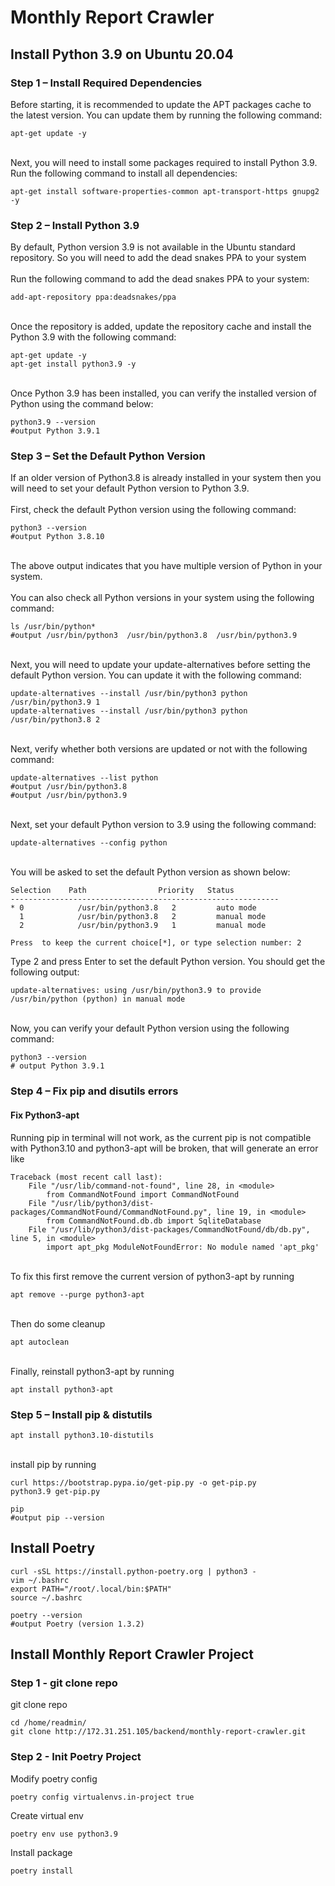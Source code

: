 # Monthly Report Crawler

## Install Python 3.9 on Ubuntu 20.04

### Step 1 – Install Required Dependencies

Before starting, it is recommended to update the APT packages cache to the latest version. You can update them by running the following command:
```shell
apt-get update -y
```
<br>
Next, you will need to install some packages required to install Python 3.9. Run the following command to install all dependencies:  

```shell
apt-get install software-properties-common apt-transport-https gnupg2 -y
```

### Step 2 – Install Python 3.9
By default, Python version 3.9 is not available in the Ubuntu standard repository. So you will need to add the dead snakes PPA to your system
<br><br>
Run the following command to add the dead snakes PPA to your system:

```shell
add-apt-repository ppa:deadsnakes/ppa
```
<br>
Once the repository is added, update the repository cache and install the Python 3.9 with the following command:

```shell
apt-get update -y
apt-get install python3.9 -y
```

<br>
Once Python 3.9 has been installed, you can verify the installed version of Python using the command below:

```shell
python3.9 --version
#output Python 3.9.1
```

### Step 3 – Set the Default Python Version

If an older version of Python3.8 is already installed in your system then you will need to set your default Python version to Python 3.9.
<br><br>
First, check the default Python version using the following command:

```shell
python3 --version
#output Python 3.8.10
```

<br>
The above output indicates that you have multiple version of Python in your system.
<br><br>
You can also check all Python versions in your system using the following command:

```shell
ls /usr/bin/python*
#output /usr/bin/python3  /usr/bin/python3.8  /usr/bin/python3.9
```

<br>
Next, you will need to update your update-alternatives before setting the default Python version. You can update it with the following command:

```shell
update-alternatives --install /usr/bin/python3 python /usr/bin/python3.9 1
update-alternatives --install /usr/bin/python3 python /usr/bin/python3.8 2
```

<br>
Next, verify whether both versions are updated or not with the following command:

```shell
update-alternatives --list python
#output /usr/bin/python3.8
#output /usr/bin/python3.9
```

<br>
Next, set your default Python version to 3.9 using the following command:

```shell
update-alternatives --config python
```

<br>
You will be asked to set the default Python version as shown below:

```shell
Selection    Path                Priority   Status
------------------------------------------------------------
* 0            /usr/bin/python3.8   2         auto mode
  1            /usr/bin/python3.8   2         manual mode
  2            /usr/bin/python3.9   1         manual mode
 
Press  to keep the current choice[*], or type selection number: 2
```
Type 2 and press Enter to set the default Python version. You should get the following output:

```shell
update-alternatives: using /usr/bin/python3.9 to provide /usr/bin/python (python) in manual mode
```
<br>
Now, you can verify your default Python version using the following command:

```shell
python3 --version
# output Python 3.9.1
```


### Step 4 – Fix pip and disutils errors

#### Fix Python3-apt

Running pip in terminal will not work, as the current pip is not compatible with Python3.10 and python3-apt will be broken, that will generate an error like
<br>
```shell
Traceback (most recent call last):   
    File "/usr/lib/command-not-found", line 28, in <module>     
        from CommandNotFound import CommandNotFound   
    File "/usr/lib/python3/dist-packages/CommandNotFound/CommandNotFound.py", line 19, in <module>     
        from CommandNotFound.db.db import SqliteDatabase   
    File "/usr/lib/python3/dist-packages/CommandNotFound/db/db.py", line 5, in <module>     
        import apt_pkg ModuleNotFoundError: No module named 'apt_pkg'
```
<br>
To fix this first remove the current version of python3-apt by running

```shell
apt remove --purge python3-apt
```

<br>
Then do some cleanup

```shell
apt autoclean
```

<br>
Finally, reinstall python3-apt by running

```shell
apt install python3-apt
```

### Step 5 – Install pip & distutils

```shell
apt install python3.10-distutils
```
<br>
install pip by running

```shell
curl https://bootstrap.pypa.io/get-pip.py -o get-pip.py
python3.9 get-pip.py
```

```shell
pip
#output pip --version
```

## Install Poetry

```shell
curl -sSL https://install.python-poetry.org | python3 -
vim ~/.bashrc
export PATH="/root/.local/bin:$PATH"
source ~/.bashrc
```

```shell
poetry --version
#output Poetry (version 1.3.2)
```

## Install Monthly Report Crawler Project

### Step 1 - git clone repo

git clone repo
```shell
cd /home/readmin/
git clone http://172.31.251.105/backend/monthly-report-crawler.git
```

### Step 2 - Init Poetry Project

Modify poetry config

```shell
poetry config virtualenvs.in-project true
```

Create virtual env

```shell
poetry env use python3.9
```

Install package

```shell
poetry install
```
